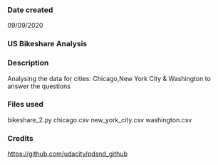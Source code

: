 ### Date created
09/09/2020

### US Bikeshare Analysis


### Description
Analysing the data for cities: Chicago,New York City & Washington to answer the questions

### Files used
bikeshare_2.py
chicago.csv
new_york_city.csv
washington.csv

### Credits
https://github.com/udacity/pdsnd_github
